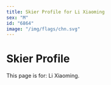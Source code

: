 ```yaml
---
title: Skier Profile for Li Xiaoming
sex: "M"
id: "6864"
image: "/img/flags/chn.svg" 
---
```


# Skier Profile

This page is for: Li Xiaoming.
    